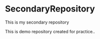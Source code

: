 # SecondaryRepository
This is my secondary repository

This is demo repository created for practice..
